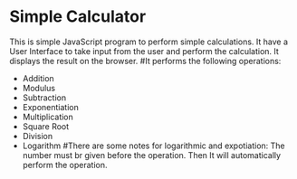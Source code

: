 # Simple Calculator
This is simple JavaScript program to perform simple calculations. It have a User
Interface to take input from the user and perform the calculation. It displays the
result on the browser.
#It performs the following operations:
* Addition 
* Modulus
* Subtraction
* Exponentiation
* Multiplication 
* Square Root
* Division
* Logarithm
#There are some notes for logarithmic and expotiation:
The number must br given before the operation.
Then It will automatically perform the operation.
